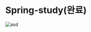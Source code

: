 # Spring-study(완료)

![asd](https://user-images.githubusercontent.com/81415003/159165652-93efdc60-645e-4297-8e84-c582b925822a.png)
